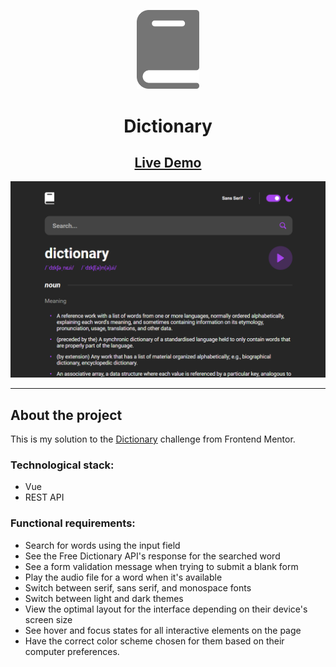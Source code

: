 <p align="center">
    <img width="100" src="./src/assets/svg/logo-grey.svg" alt="Roommates logo">
</p>

<h1 align="center">Dictionary</h1>

<h2 align="center">
    <a href="https://profpopoff.github.io/Dictionary/">Live Demo</a>
</h2>

![alt text](./src/assets/images/dictionary.png)

---

## About the project

This is my solution to the <a href="https://www.frontendmentor.io/challenges/dictionary-web-app-h5wwnyuKFL">Dictionary</a> challenge from Frontend Mentor. 

### Technological stack:

- Vue
- REST API
  
### Functional requirements:

- Search for words using the input field
- See the Free Dictionary API's response for the searched word
- See a form validation message when trying to submit a blank form
- Play the audio file for a word when it's available
- Switch between serif, sans serif, and monospace fonts
- Switch between light and dark themes
- View the optimal layout for the interface depending on their device's screen size
- See hover and focus states for all interactive elements on the page
- Have the correct color scheme chosen for them based on their computer preferences.
